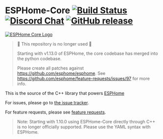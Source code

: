 # ESPHome-Core [![Build Status](https://travis-ci.org/esphome/esphome-core.svg?branch=master)](https://travis-ci.org/esphome/esphome-core) [![Discord Chat](https://img.shields.io/discord/429907082951524364.svg)](https://discord.gg/KhAMKrd) [![GitHub release](https://img.shields.io/github/release/esphome/esphome-core.svg)](https://GitHub.com/esphome/esphome-core/releases/)

[![ESPHome Core Logo](https://esphome.io/_images/logo-core.png)](https://esphome.io/)

> 🚨 This repository is no longer used 🚨
>
> Starting with v1.13.0 of ESPHome, the core codebase has merged into the python codebase.
>
> Please create all patches against https://github.com/esphome/esphome.
> See https://github.com/esphome/feature-requests/issues/97 for more info.

This is the source of the C++ library that powers [ESPHome](https://esphome.io/)

For issues, please go to [the issue tracker](https://github.com/esphome/issues/issues).

For feature requests, please see [feature requests](https://github.com/esphome/feature-requests/issues).

> Note: Starting with 1.10.0 using ESPHome-Core directly through C++ is no longer officially
> supported. Please use the YAML syntax with ESPHome.
